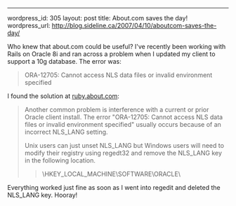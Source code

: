 --- 
wordpress_id: 305
layout: post
title: About.com saves the day!
wordpress_url: http://blog.sideline.ca/2007/04/10/aboutcom-saves-the-day/

Who knew that about.com could be useful?  I've recently been working with Rails on Oracle 8i and ran across a problem when I updated my client to support a 10g database.  The error was:
<blockquote> ORA-12705: Cannot access NLS data files or invalid environment specified</blockquote>
I found the solution at <a href="http://ruby.about.com/od/enterprise/ss/ruby_oracle_4.htm">ruby.about.com</a>:
<blockquote>Another common problem is interference with a current or prior Oracle client install. The error "ORA-12705: Cannot access NLS data files or invalid environment specified" usually occurs because of an incorrect NLS_LANG setting.

Unix users can just unset NLS_LANG but Windows users will need to modify their registry using regedt32 and remove the NLS_LANG key in the following location.
<blockquote>\HKEY_LOCAL_MACHINE\SOFTWARE\ORACLE\</blockquote>
</blockquote>
Everything worked just fine as soon as I went into regedit and deleted the NLS_LANG key.  Hooray!
